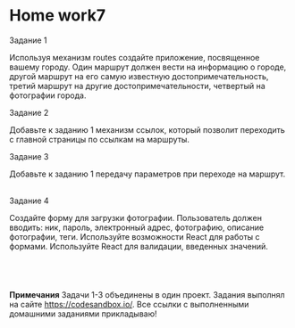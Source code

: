 # <b>Home work7</b>

Задание 1<br>

Используя механизм routes создайте приложение, посвященное вашему городу. Один маршрут должен вести на информацию о городе, другой маршрут на его самую известную достопримечательность, третий маршрут на другие достопримечательности, четвертый на фотографии города.

Задание 2<br>

Добавьте к заданию 1 механизм ссылок, который позволит переходить с главной страницы по ссылкам на маршруты.

Задание 3<br>

Добавьте к заданию 1 передачу параметров при переходе на маршрут.

<br>Задание 4<br>

Создайте форму для загрузки фотографии. Пользователь должен вводить: ник, пароль, электронный адрес, фотографию, описание фотографии, теги. Используйте возможности React для работы с формами. Используйте React для валидации, введенных значений.

<br>

#

<b>Примечания</b>
Задачи 1-3 объединены в один проект. Задания выполнял на сайте https://codesandbox.io/. Все ссылки с выполненными домашними заданиями прикладываю!
